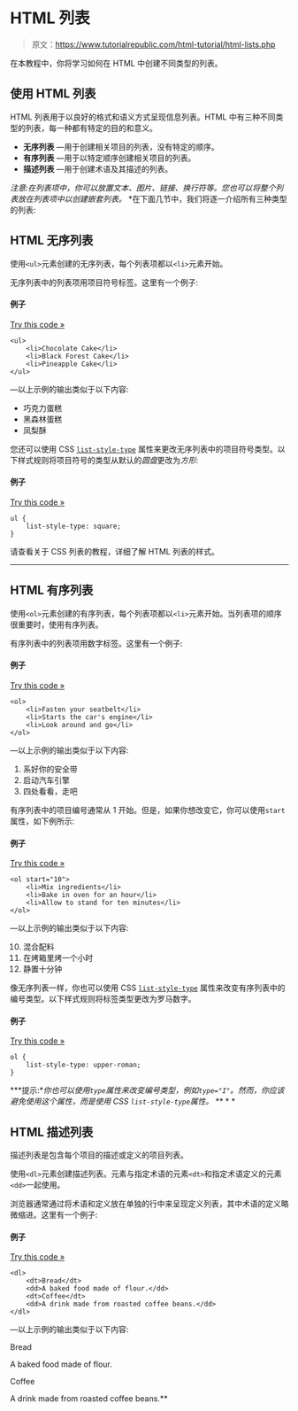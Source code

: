 # HTML 列表

> 原文：<https://www.tutorialrepublic.com/html-tutorial/html-lists.php>

在本教程中，你将学习如何在 HTML 中创建不同类型的列表。

## 使用 HTML 列表

HTML 列表用于以良好的格式和语义方式呈现信息列表。HTML 中有三种不同类型的列表，每一种都有特定的目的和意义。

*   **无序列表** —用于创建相关项目的列表，没有特定的顺序。
*   **有序列表** —用于以特定顺序创建相关项目的列表。
*   **描述列表** —用于创建术语及其描述的列表。

 *注意:在列表项中，你可以放置文本、图片、链接、换行符等。您也可以将整个列表放在列表项中以创建嵌套列表。*  *在下面几节中，我们将逐一介绍所有三种类型的列表:

## HTML 无序列表

使用`<ul>`元素创建的无序列表，每个列表项都以`<li>`元素开始。

无序列表中的列表项用项目符号标签。这里有一个例子:

#### 例子

[Try this code »](../codelab.php?topic=html&file=unordered-list "Try this code using online Editor")

```
<ul>
    <li>Chocolate Cake</li>
    <li>Black Forest Cake</li>
    <li>Pineapple Cake</li>
</ul>
```

—以上示例的输出类似于以下内容:

*   巧克力蛋糕
*   黑森林蛋糕
*   凤梨酥

您还可以使用 CSS [`list-style-type`](/css-reference/css-list-style-type-property.php) 属性来更改无序列表中的项目符号类型。以下样式规则将项目符号的类型从默认的*圆盘*更改为*方形*:

#### 例子

[Try this code »](../codelab.php?topic=html&file=change-bullet-type-in-an-unordered-list "Try this code using online Editor")

```
ul {
    list-style-type: square;
}
```

请查看关于 CSS 列表的教程，详细了解 HTML 列表的样式。

* * *

## HTML 有序列表

使用`<ol>`元素创建的有序列表，每个列表项都以`<li>`元素开始。当列表项的顺序很重要时，使用有序列表。

有序列表中的列表项用数字标签。这里有一个例子:

#### 例子

[Try this code »](../codelab.php?topic=html&file=ordered-list "Try this code using online Editor")

```
<ol>
    <li>Fasten your seatbelt</li>
    <li>Starts the car's engine</li>
    <li>Look around and go</li>
</ol>
```

—以上示例的输出类似于以下内容:

1.  系好你的安全带
2.  启动汽车引擎
3.  四处看看，走吧

有序列表中的项目编号通常从 1 开始。但是，如果你想改变它，你可以使用`start`属性，如下例所示:

#### 例子

[Try this code »](../codelab.php?topic=html&file=change-start-number-in-an-ordered-list "Try this code using online Editor")

```
<ol start="10">
    <li>Mix ingredients</li>
    <li>Bake in oven for an hour</li>
    <li>Allow to stand for ten minutes</li>
</ol>
```

—以上示例的输出类似于以下内容:

10.  混合配料
11.  在烤箱里烤一个小时
12.  静置十分钟

像无序列表一样，你也可以使用 CSS [`list-style-type`](/css-reference/css-list-style-type-property.php) 属性来改变有序列表中的编号类型。以下样式规则将标签类型更改为罗马数字。

#### 例子

[Try this code »](../codelab.php?topic=html&file=change-numbering-type-in-an-ordered-list "Try this code using online Editor")

```
ol {
    list-style-type: upper-roman;
}
```

 ***提示:**你也可以使用`type`属性来改变编号类型，例如`type="I"`。然而，你应该避免使用这个属性，而是使用 CSS `list-style-type`属性。*  ** * *

## HTML 描述列表

描述列表是包含每个项目的描述或定义的项目列表。

使用`<dl>`元素创建描述列表。元素与指定术语的元素`<dt>`和指定术语定义的元素`<dd>`一起使用。

浏览器通常通过将术语和定义放在单独的行中来呈现定义列表，其中术语的定义略微缩进。这里有一个例子:

#### 例子

[Try this code »](../codelab.php?topic=html&file=definition-list "Try this code using online Editor")

```
<dl>
    <dt>Bread</dt>
    <dd>A baked food made of flour.</dd>
    <dt>Coffee</dt>
    <dd>A drink made from roasted coffee beans.</dd>
</dl> 
```

—以上示例的输出类似于以下内容:

Bread

A baked food made of flour.

Coffee

A drink made from roasted coffee beans.**